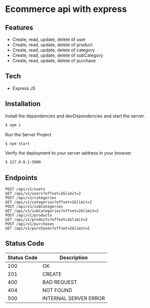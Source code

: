 # Ecommerce api with express

## Features
- Create, read, update, delete of user
- Create, read, update, delete of product 
- Create, read, update, delete of category 
- Create, read, update, delete of subCategory 
- Create, read, update, delete of purchase 

## Tech
- Express JS

## Installation
Install the dependencies and devDependencies and start the server.
```sh
$ npm i
```
Run the Server Project
```sh
$ npm start
```
Verify the deployment to your server address in your browser
```sh
$ 127.0.0.1:5000
```

## Endpoints
```http
POST /api/v1/users 
GET /api/v1/users?offset=2&limit=2
POST /api/v1/categories 
GET /api/v1/categories?offset=2&limit=2
POST /api/v1/subCategories
GET /api/v1/subCategories?offset=2&limit=2
POST /api/v1/products
GET /api/v1/products?offset=2&limit=2
POST /api/v1/purchases
GET /api/v1/purchases?offset=2&limit=2
```
## Status Code
| Status Code | Description |
| ------ | ------ |
| 200  | OK |
| 201 | CREATE |
| 400 | BAD REQUEST |
| 404 | NOT FOUND |
| 500 | INTERNAL SERVER ERROR |

